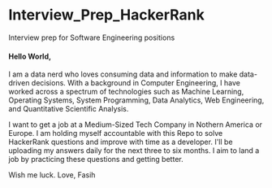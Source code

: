 # Interview_Prep_HackerRank
Interview prep for Software Engineering positions 


#### Hello World, 
I am a data nerd who loves consuming data and information to make data-driven decisions. With a background in Computer Engineering, I have worked across a spectrum of technologies such as Machine Learning, Operating Systems, System Programming, Data Analytics, Web Engineering, and Quantitative Scientific Analysis. 

I want to get a job at a Medium-Sized Tech Company in Nothern America or Europe. I am holding myself accountable with this Repo to solve HackerRank questions and improve with time as a developer. I'll be uploading my answers daily for the next three to six months. I aim to land a job by practicing these questions and getting better. 

Wish me luck.
Love, 
Fasih
